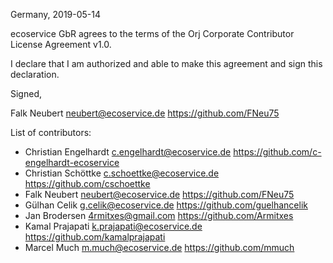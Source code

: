 Germany, 2019-05-14

ecoservice GbR agrees to the terms of the Orj Corporate Contributor License
Agreement v1.0.

I declare that I am authorized and able to make this agreement and sign this
declaration.

Signed,

Falk Neubert neubert@ecoservice.de https://github.com/FNeu75

List of contributors:

* Christian Engelhardt c.engelhardt@ecoservice.de https://github.com/c-engelhardt-ecoservice
* Christian Schöttke c.schoettke@ecoservice.de https://github.com/cschoettke
* Falk Neubert neubert@ecoservice.de https://github.com/FNeu75
* Gülhan Celik g.celik@ecoservice.de https://github.com/guelhancelik
* Jan Brodersen 4rmitxes@gmail.com https://github.com/Armitxes
* Kamal Prajapati k.prajapati@ecoservice.de https://github.com/kamalprajapati
* Marcel Much m.much@ecoservice.de https://github.com/mmuch
